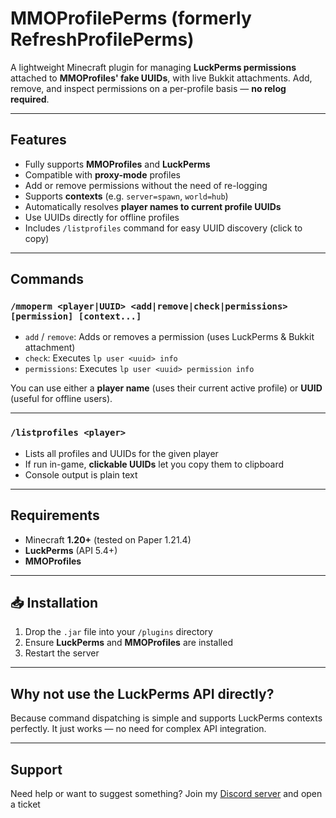 # MMOProfilePerms (formerly RefreshProfilePerms)

A lightweight Minecraft plugin for managing **LuckPerms permissions** attached to **MMOProfiles' fake UUIDs**, with live Bukkit attachments. Add, remove, and inspect permissions on a per-profile basis — **no relog required**.

---

## Features

- Fully supports **MMOProfiles** and **LuckPerms**
- Compatible with **proxy-mode** profiles
- Add or remove permissions without the need of re-logging
- Supports **contexts** (e.g. `server=spawn`, `world=hub`)
- Automatically resolves **player names to current profile UUIDs**
- Use UUIDs directly for offline profiles
- Includes `/listprofiles` command for easy UUID discovery (click to copy)

---

## Commands

### `/mmoperm <player|UUID> <add|remove|check|permissions> [permission] [context...]`

- `add` / `remove`: Adds or removes a permission (uses LuckPerms & Bukkit attachment)
- `check`: Executes `lp user <uuid> info`
- `permissions`: Executes `lp user <uuid> permission info`

You can use either a **player name** (uses their current active profile) or **UUID** (useful for offline users).

---

### `/listprofiles <player>`

- Lists all profiles and UUIDs for the given player
- If run in-game, **clickable UUIDs** let you copy them to clipboard
- Console output is plain text

---

## Requirements

- Minecraft **1.20+** (tested on Paper 1.21.4)
- **LuckPerms** (API 5.4+)
- **MMOProfiles**


---

## 📥 Installation

1. Drop the `.jar` file into your `/plugins` directory
2. Ensure **LuckPerms** and **MMOProfiles** are installed
3. Restart the server

---

## Why not use the LuckPerms API directly?

Because command dispatching is simple and supports LuckPerms contexts perfectly. It just works — no need for complex API integration.

---

## Support

Need help or want to suggest something? Join my [Discord server](https://discord.gg/JEqREs76yh) and open a ticket
